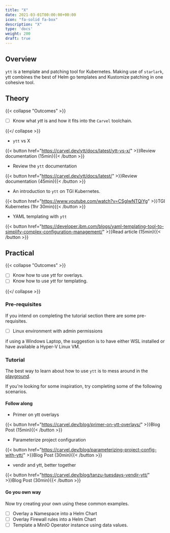 ```yaml
---
title: "X"
date: 2021-03-01T00:00:00+00:00
icon: "fa-solid fa-box"
description: "X"
type: 'docs'
weight: 200
draft: true
---
```


## Overview

`ytt` is a template and patching tool for Kubernetes. Making use of `starlark`, ytt combines the best of Helm go templates and Kustomize patching in one cohesive tool.

## Theory

{{< collapse "Outcomes" >}}

- [ ] Know what _ytt_ is and how it fits into the `Carvel` toolchain.

{{</ collapse >}}

- `ytt` vs X

{{< button href="https://carvel.dev/ytt/docs/latest/ytt-vs-x/" >}}Review documentation (15min){{< /button >}}

- Review the `ytt` documentation

{{< button href="https://carvel.dev/ytt/docs/latest/" >}}Review documentation (45min){{< /button >}}

- An introduction to `ytt` on TGI Kubernetes.

{{< button href="https://www.youtube.com/watch?v=CSglwNTQiYg" >}}TGI Kubernetes (1hr 30min){{< /button >}}

- YAML templating with `ytt`

{{< button href="https://developer.ibm.com/blogs/yaml-templating-tool-to-simplify-complex-configuration-management/" >}}Read article (15min){{< /button >}}

## Practical

{{< collapse "Outcomes" >}}

- [ ] Know how to use _ytt_ for overlays.
- [ ] Know how to use _ytt_ for templating.

{{</ collapse >}}

### Pre-requisites

If you intend on completing the tutorial section there are some pre-requisites.

- [ ] Linux environment with admin permissions

if using a Windows Laptop, the suggestion is to have either WSL installed or have available a Hyper-V Linux VM.

### Tutorial

The best way to learn about how to use `ytt` is to mess around in the [playground](https://www.get-ytt.io/).

If you're looking for some inspiration, try completing some of the following scenarios.

#### Follow along

- Primer on ytt overlays

{{< button href="https://carvel.dev/blog/primer-on-ytt-overlays/" >}}Blog Post (15min){{< /button >}}

- Parameterize project configuration

{{< button href="https://carvel.dev/blog/parameterizing-project-config-with-ytt/" >}}Blog Post (30min){{< /button >}}

- vendir and ytt, better together

{{< button href="https://carvel.dev/blog/tanzu-tuesdays-vendir-ytt/" >}}Blog Post (30min){{< /button >}}

#### Go you own way

Now try creating your own using these common examples.

- [ ] Overlay a Namespace into a Helm Chart
- [ ] Overlay Firewall rules into a Helm Chart
- [ ] Template a MinIO Operator instance using data values.
